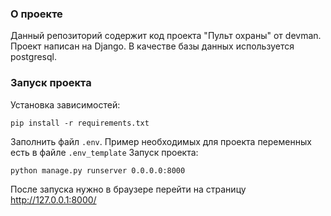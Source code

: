 ### О проекте
Данный репозиторий содержит код проекта "Пульт охраны" от devman. Проект написан
на Django. В качестве базы данных используется postgresql. 

### Запуск проекта
Установка зависимостей:
```
pip install -r requirements.txt
```
Заполнить файл `.env`. Пример необходимых для проекта переменных есть в файле `.env_template` 
Запуск проекта:
```
python manage.py runserver 0.0.0.0:8000
```
После запуска нужно в браузере перейти на страницу http://127.0.0.1:8000/ 
